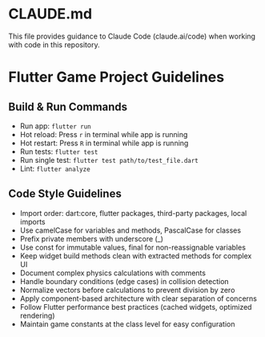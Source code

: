 # CLAUDE.md

This file provides guidance to Claude Code (claude.ai/code) when working with code in this repository.

# Flutter Game Project Guidelines

## Build & Run Commands
- Run app: `flutter run`
- Hot reload: Press `r` in terminal while app is running
- Hot restart: Press `R` in terminal while app is running
- Run tests: `flutter test`
- Run single test: `flutter test path/to/test_file.dart`
- Lint: `flutter analyze`

## Code Style Guidelines
- Import order: dart:core, flutter packages, third-party packages, local imports
- Use camelCase for variables and methods, PascalCase for classes
- Prefix private members with underscore (_)
- Use const for immutable values, final for non-reassignable variables
- Keep widget build methods clean with extracted methods for complex UI
- Document complex physics calculations with comments
- Handle boundary conditions (edge cases) in collision detection
- Normalize vectors before calculations to prevent division by zero
- Apply component-based architecture with clear separation of concerns
- Follow Flutter performance best practices (cached widgets, optimized rendering)
- Maintain game constants at the class level for easy configuration